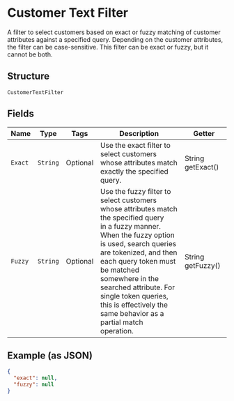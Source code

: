 
# Customer Text Filter

A filter to select customers based on exact or fuzzy matching of
customer attributes against a specified query. Depending on the customer attributes,
the filter can be case-sensitive. This filter can be exact or fuzzy, but it cannot be both.

## Structure

`CustomerTextFilter`

## Fields

| Name | Type | Tags | Description | Getter |
|  --- | --- | --- | --- | --- |
| `Exact` | `String` | Optional | Use the exact filter to select customers whose attributes match exactly the specified query. | String getExact() |
| `Fuzzy` | `String` | Optional | Use the fuzzy filter to select customers whose attributes match the specified query<br>in a fuzzy manner. When the fuzzy option is used, search queries are tokenized, and then<br>each query token must be matched somewhere in the searched attribute. For single token queries,<br>this is effectively the same behavior as a partial match operation. | String getFuzzy() |

## Example (as JSON)

```json
{
  "exact": null,
  "fuzzy": null
}
```


